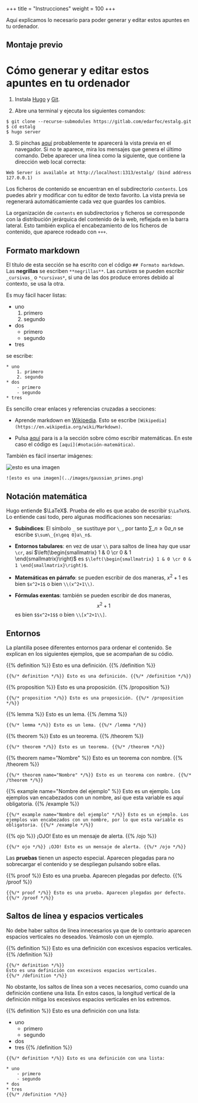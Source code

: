 +++
title = "Instrucciones"
weight = 100
+++

Aquí explicamos lo necesario para poder generar y editar estos apuntes en tu ordenador.

## Montaje previo

# Cómo generar y editar estos apuntes en tu ordenador

1. Instala [Hugo](https://gohugo.io/getting-started/installing/) y [Git](https://git-scm.com/book/en/v2/Getting-Started-Installing-Git).

2. Abre una terminal  y ejecuta los siguientes comandos:
```
$ git clone --recurse-submodules https://gitlab.com/edarfoc/estalg.git
$ cd estalg
$ hugo server
```

3. Si pinchas [aquí](http://localhost:1313/estalg/) probablemente te aparecerá la vista previa en el navegador. Si no te aparece, mira los mensajes que genera el último comando. Debe aparecer una línea como la siguiente, que contiene la dirección web local correcta:
```
Web Server is available at http://localhost:1313/estalg/ (bind address 127.0.0.1)
```

Los ficheros de contenido se encuentran en el subdirectorio `contents`. Los puedes abrir y modificar con tu editor de texto favorito. La vista previa se regenerará automáticamiente cada vez que guardes los cambios.

La organización de `contents` en subdirectorios y ficheros se corresponde con la distribución jerárquica del contenido de la web, reflejada en la barra lateral. Esto también explica el encabezamiento de los ficheros de contenido, que aparece rodeado con `+++`.


## Formato markdown

El título de esta sección se ha escrito con el código `## Formato markdown`. Las **negrillas** se escriben `**negrillas**`. Las _cursivas_ se pueden escribir `_cursivas_` o `*cursivas*`, si una de las dos produce errores debido al contexto, se usa la otra. 

Es muy fácil hacer listas:

* uno 
	1. primero
	2. segundo
* dos 
	- primero
	- segundo
* tres 

se escribe:

```
* uno 
	1. primero
	2. segundo
* dos 
	- primero
	- segundo
* tres 
```

Es sencillo crear enlaces y referencias cruzadas a secciones:

* Aprende markdown en [Wikipedia](https://en.wikipedia.org/wiki/Markdown). Esto se escribe `[Wikipedia](https://en.wikipedia.org/wiki/Markdown)`.

* Pulsa [aquí](#notación-matemática) para is a la sección sobre cómo escribir matemáticas. En este caso el código es `[aquí](#notación-matemática)`.

También es fácil insertar imágenes:

![esto es una imagen](../images/gaussian_primes.png)

```
![esto es una imagen](../images/gaussian_primes.png)
```


## Notación matemática

Hugo entiende $\LaTeX$. Prueba de ello es que acabo de escribir <code>$\LaTeX$</code>. Lo entiende casi todo, pero algunas modificaciones son necesarias: 

* **Subíndices**: El símbolo `_` se sustituye por `\_`, por tanto $\sum\_{n\geq 0}a\_n$ se escribe `$\sum\_{n\geq 0}a\_n$`.

* **Entornos tabulares**: en vez de usar `\\` para saltos de línea hay que usar `\cr`, así $\left(\begin{smallmatrix} 1 & 0 \cr 0 & 1 \end{smallmatrix}\right)$ es `$\left(\begin{smallmatrix} 1 & 0 \cr 0 & 1 \end{smallmatrix}\right)$`.

* **Matemáticas en párrafo**: se pueden escribir de dos maneras, $x^2+1$ es bien `$x^2+1$` o bien `\\(x^2+1\\)`.

* **Fórmulas exentas**: también se pueden escribir de dos maneras, $$x^2+1$$ es bien `$$x^2+1$$` o bien `\\[x^2+1\\]`.

## Entornos

La plantilla posee diferentes entornos para ordenar el contenido. Se explican en los siguientes ejemplos, que se acompañan de su códio.

{{% definition %}} Esto es una definición. {{% /definition %}}

```
{{%/* definition */%}} Esto es una definición. {{%/* /definition */%}}
```

{{% proposition %}} Esto es una proposición. {{% /proposition  %}}

```
{{%/* proposition */%}} Esto es una proposición. {{%/* /proposition  */%}}
```

{{% lemma %}} Esto es un lema. {{% /lemma %}}

```
{{%/* lemma */%}} Esto es un lema. {{%/* /lemma */%}}
```

{{% theorem %}} Esto es un teorema. {{% /theorem %}}

```
{{%/* theorem */%}} Esto es un teorema. {{%/* /theorem */%}}
```

{{% theorem name="Nombre" %}} Esto es un teorema con nombre. {{% /theorem %}}

```
{{%/* theorem name="Nombre" */%}} Esto es un teorema con nombre. {{%/* /theorem */%}}
```

{{% example name="Nombre del ejemplo" %}} Esto es un ejemplo. Los ejemplos van encabezados con un nombre, así que esta variable es aquí obligatoria. {{% /example %}}

```
{{%/* example name="Nombre del ejemplo" */%}} Esto es un ejemplo. Los ejemplos van encabezados con un nombre, por lo que esta variable es obligatoria. {{%/* /example */%}}
```

{{% ojo %}} ¡OJO! Esto es un mensaje de alerta. {{% /ojo %}}

```
{{%/* ojo */%}} ¡OJO! Esto es un mensaje de alerta. {{%/* /ojo */%}}
```


Las **pruebas** tienen un aspecto especial. Aparecen plegadas para no sobrecargar el contenido y se despliegan pulsando sobre ellas.

{{% proof %}} Esto es una prueba. Aparecen plegadas por defecto. {{% /proof %}}


```
{{%/* proof */%}} Esto es una prueba. Aparecen plegadas por defecto. {{%/* /proof */%}}
```


## Saltos de línea y espacios verticales

No debe haber saltos de línea innecesarios ya que de lo contrario aparecen espacios verticales no deseados. Veámoslo con un ejemplo.

{{% definition %}} 
Esto es una definición con excesivos espacios verticales. 
{{% /definition %}}

```
{{%/* definition */%}} 
Esto es una definición con excesivos espacios verticales. 
{{%/* /definition */%}}
```

No obstante, los saltos de línea son a veces necesarios, como cuando una definición contiene una lista. En estos casos, la longitud vertical de la definición mitiga los excesivos espacios verticales en los extremos.

{{% definition %}} Esto es una definición con una lista:

* uno 
	- primero
	- segundo
* dos 
* tres 
{{% /definition %}}


```
{{%/* definition */%}} Esto es una definición con una lista:

* uno 
	- primero
	- segundo
* dos 
* tres 
{{%/* /definition */%}}
```

